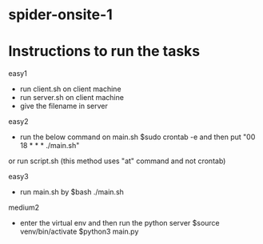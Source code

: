 # spider-onsite-1


# Instructions to run the tasks

easy1
- run client.sh on client machine
- run server.sh on client machine
- give the filename in server

easy2
- run the below command on main.sh
$sudo crontab -e
and then put "00 18 * * * ./main.sh"

or
run script.sh
(this method uses "at" command and not crontab)


easy3
- run main.sh by
$bash ./main.sh


medium2
- enter the virtual env and then run the python server
$source venv/bin/activate
$python3 main.py
